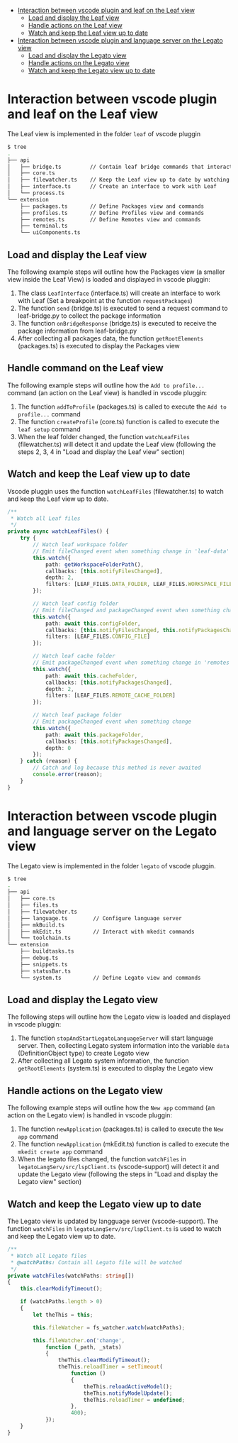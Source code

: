 - [Interaction between vscode plugin and leaf on the Leaf view](#interaction-between-vscode-and-leaf-on-the-leaf-view)
  - [Load and display the Leaf view](#load-and-display-the-leaf-view)
  - [Handle actions on the Leaf view](#handle-actions-on-the-leaf-view)
  - [Watch and keep the Leaf view up to date](#watch-and-keep-the-leaf-view-up-to-date)
- [Interaction between vscode plugin and language server on the Legato view](#interaction-between-vscode-plugin-and-language-server-on-the-legato-view)
  - [Load and display the Legato view](#load-and-display-the-legato-view)
  - [Handle actions on the Legato view](#handle-actions-on-the-legato-view)
  - [Watch and keep the Legato view up to date](#watch-and-keep-the-legato-view-up-to-date)

# Interaction between vscode plugin and leaf on the Leaf view

The Leaf view is implemented in the folder `leaf` of vscode pluggin

```sh
$ tree
.
├── api
│   ├── bridge.ts         // Contain leaf bridge commands that interacting with leaf-bridge.py 
│   ├── core.ts           
│   ├── filewatcher.ts    // Keep the Leaf view up to date by watching the leaf files
│   ├── interface.ts      // Create an interface to work with Leaf
│   └── process.ts
└── extension
    ├── packages.ts       // Define Packages view and commands
    ├── profiles.ts       // Define Profiles view and commands
    ├── remotes.ts        // Define Remotes view and commands
    ├── terminal.ts
    └── uiComponents.ts
```

## Load and display the Leaf view
The following example steps will outline how the Packages view (a smaller view inside the Leaf View) is loaded and displayed in vscode pluggin:
1) The class `LeafInterface` (interface.ts) will create an interface to work with Leaf (Set a breakpoint at the function `requestPackages`)
2) The function `send` (bridge.ts) is executed to send a request command to leaf-bridge.py to collect the package information
3) The function `onBridgeResponse` (bridge.ts) is executed to receive the package information from leaf-bridge.py
4) After collecting all packages data, the function `getRootElements` (packages.ts) is executed to display the Packages view

## Handle command on the Leaf view
The following example steps will outline how the `Add to profile...` command (an action on the Leaf view) is handled in vscode pluggin:
1) The function `addToProfile` (packages.ts) is called to execute the `Add to profile...` command
2) The function `createProfile` (core.ts) function is called to execute the `leaf setup` command 
3) When the leaf folder changed, the function `watchLeafFiles` (filewatcher.ts) will detect it and update the Leaf view (following the steps 2, 3, 4 in "Load and display the Leaf view" section)

## Watch and keep the Leaf view up to date
Vscode pluggin uses the function `watchLeafFiles` (filewatcher.ts) to watch and keep the Leaf view up to date.

```Typescript
/**
 * Watch all Leaf files
 */
private async watchLeafFiles() {
    try {
        // Watch leaf workspace folder
        // Emit fileChanged event when something change in 'leaf-data' folder or 'leaf-workspace.json' file
        this.watch({
            path: getWorkspaceFolderPath(),
            callbacks: [this.notifyFilesChanged],
            depth: 2,
            filters: [LEAF_FILES.DATA_FOLDER, LEAF_FILES.WORKSPACE_FILE]
        });

        // Watch leaf config folder
        // Emit fileChanged and packageChanged event when something change
        this.watch({
            path: await this.configFolder,
            callbacks: [this.notifyFilesChanged, this.notifyPackagesChanged],
            filters: [LEAF_FILES.CONFIG_FILE]
        });

        // Watch leaf cache folder
        // Emit packageChanged event when something change in 'remotes' folder,
        this.watch({
            path: await this.cacheFolder,
            callbacks: [this.notifyPackagesChanged],
            depth: 2,
            filters: [LEAF_FILES.REMOTE_CACHE_FOLDER]
        });

        // Watch leaf package folder
        // Emit packageChanged event when something change
        this.watch({
            path: await this.packageFolder,
            callbacks: [this.notifyPackagesChanged],
            depth: 0
        });
    } catch (reason) {
        // Catch and log because this method is never awaited
        console.error(reason);
    }
}
```

# Interaction between vscode plugin and language server on the Legato view

The Legato view is implemented in the folder `legato` of vscode pluggin.

```sh
$ tree
.
├── api
│   ├── core.ts
│   ├── files.ts
│   ├── filewatcher.ts
│   ├── language.ts        // Configure language server
│   ├── mkBuild.ts
│   ├── mkEdit.ts          // Interact with mkedit commands
│   └── toolchain.ts
└── extension
    ├── buildtasks.ts
    ├── debug.ts
    ├── snippets.ts
    ├── statusBar.ts
    └── system.ts          // Define Legato view and commands
```

## Load and display the Legato view
The following steps will outline how the Legato view is loaded and displayed in vscode pluggin:
1) The function `stopAndStartLegatoLanguageServer` will start language server. Then, collecting Legato system information into the variable `data` (DefinitionObject type) to create Legato view 
2) After collecting all Legato system information, the function `getRootElements` (system.ts) is executed to display the Legato view

## Handle actions on the Legato view
The following example steps will outline how the `New app` command (an action on the Legato view) is handled in vscode pluggin:
1) The function `newApplication` (packages.ts) is called to execute the `New app` command
2) The function `newApplication` (mkEdit.ts) function is called to execute the `mkedit create app` command 
3) When the legato files changed, the function `watchFiles` in `legatoLangServ/src/lspClient.ts` (vscode-support) will detect it and update the Legato view (following the steps in "Load and display the Legato view" section)

## Watch and keep the Legato view up to date
The Legato view is updated by langguage server (vscode-support). The function `watchFiles` in `legatoLangServ/src/lspClient.ts` is used to watch and keep the Legato view up to date.

```Typescript
/**
 * Watch all Legato files
 * @watchPaths: Contain all Legato file will be watched
 */
private watchFiles(watchPaths: string[])
{
    this.clearModifyTimeout();

    if (watchPaths.length > 0)
    {
        let theThis = this;

        this.fileWatcher = fs_watcher.watch(watchPaths);

        this.fileWatcher.on('change',
            function (_path, _stats)
            {
                theThis.clearModifyTimeout();
                theThis.reloadTimer = setTimeout(
                    function ()
                    {
                        theThis.reloadActiveModel();
                        theThis.notifyModelUpdate();
                        theThis.reloadTimer = undefined;
                    },
                    400);
            });
    }
}
```
